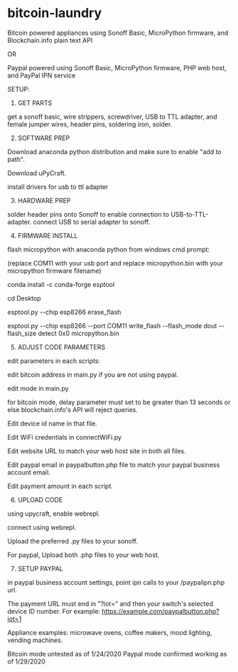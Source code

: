 # bitcoin-laundry
Bitcoin powered appliances using Sonoff Basic, MicroPython firmware, and Blockchain.info plain text API

OR

Paypal powered using Sonoff Basic, MicroPython firmware, PHP web host, and PayPal IPN service



SETUP:


1. GET PARTS

get a sonoff basic, wire strippers, screwdriver, USB to TTL adapter, and female jumper wires, header pins, soldering iron, solder.


2. SOFTWARE PREP

Download anaconda python distribution and make sure to enable "add to path".

Download uPyCraft.

install drivers for usb to ttl adapter

3. HARDWARE PREP

solder header pins onto Sonoff to enable connection to USB-to-TTL-adapter.
connect USB to serial adapter to sonoff.


4. FIRMWARE INSTALL

flash micropython with anaconda python from windows cmd prompt:

(replace COM11 with your usb port and replace micropython.bin with your micropython firmware filename)

conda install -c conda-forge esptool

cd Desktop

esptool.py --chip esp8266 erase_flash

esptool.py --chip esp8266 --port COM11 write_flash --flash_mode dout --flash_size detect 0x0 micropython.bin

5. ADJUST CODE PARAMETERS

edit parameters in each scripts: 

edit bitcoin address in main.py if you are not using paypal.

edit mode in main.py

for bitcoin mode, delay parameter must set to be greater than 13 seconds or else blockchain.info's API will reject queries.

Edit device id name in that file.

Edit WiFi credentials in connectWiFi.py

Edit website URL to match your web host site in both all files.

Edit paypal email in paypalbutton.php file to match your paypal business account email.

Edit payment amount in each script.

6. UPLOAD CODE

using upycraft, enable webrepl.

connect using webrepl.

Upload the preferred .py files to your sonoff.

For paypal, Upload both .php files to your web host.

7. SETUP PAYPAL

in paypal business account settings, point ipn calls to your /paypalipn.php url.

The payment URL must end in "?iot=" and then your switch's selected device ID number. For example: https://example.com/paypalbutton.php?iot=1




Appliance examples: microwave ovens, coffee makers, mood lighting, vending machines.

Bitcoin mode untested as of 1/24/2020
Paypal mode confirmed working as of 1/29/2020
